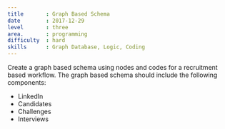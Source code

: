 ```yaml
---
title       : Graph Based Schema
date        : 2017-12-29
level       : three
area.       : programming
difficulty  : hard
skills      : Graph Database, Logic, Coding
---
```

Create a graph based schema using nodes and codes for a recruitment based workflow.
The graph based schema should include the following components:

- LinkedIn
- Candidates
- Challenges
- Interviews
